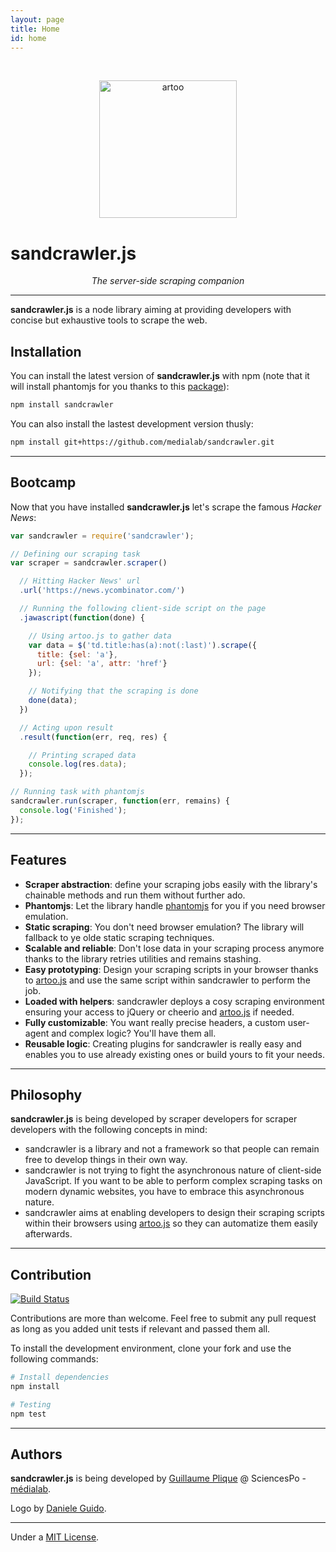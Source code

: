 ```yaml
---
layout: page
title: Home
id: home
---
```


<br>

<p align="center">
  <a>
    <img class="inline-img" alt="artoo" width="220" height="220" src="{{ site.baseurl }}/public/img/sandcrawler-icon.svg" />
  </a>
</p>

<h1>sandcrawler.js</h1>
<p align="center"><em>The server-side scraping companion</em></p>

---

**sandcrawler.js** is a node library aiming at providing developers with concise but exhaustive tools to scrape the web.

## Installation

You can install the latest version of **sandcrawler.js** with npm (note that it will install phantomjs for you thanks to this [package](https://www.npmjs.com/package/phantomjs)):

```bash
npm install sandcrawler
```

You can also install the lastest development version thusly:

```bash
npm install git+https://github.com/medialab/sandcrawler.git
```

---

## Bootcamp

Now that you have installed **sandcrawler.js** let's scrape the famous *Hacker News*:

```js
var sandcrawler = require('sandcrawler');

// Defining our scraping task
var scraper = sandcrawler.scraper()

  // Hitting Hacker News' url
  .url('https://news.ycombinator.com/')

  // Running the following client-side script on the page
  .jawascript(function(done) {

    // Using artoo.js to gather data
    var data = $('td.title:has(a):not(:last)').scrape({
      title: {sel: 'a'},
      url: {sel: 'a', attr: 'href'}
    });

    // Notifying that the scraping is done
    done(data);
  })

  // Acting upon result
  .result(function(err, req, res) {

    // Printing scraped data
    console.log(res.data);
  });

// Running task with phantomjs
sandcrawler.run(scraper, function(err, remains) {
  console.log('Finished');
});
```

---

## Features

* **Scraper abstraction**: define your scraping jobs easily with the library's chainable methods and run them without further ado.
* **Phantomjs**: Let the library handle [phantomjs](http://phantomjs.org/) for you if you need browser emulation.
* **Static scraping**: You don't need browser emulation? The library will fallback to ye olde static scraping techniques.
* **Scalable and reliable**: Don't lose data in your scraping process anymore thanks to the library retries utilities and remains stashing.
* **Easy prototyping**: Design your scraping scripts in your browser thanks to [artoo.js](http://medialab.github.io/artoo/) and use the same script within sandcrawler to perform the job.
* **Loaded with helpers**: sandcrawler deploys a cosy scraping environment ensuring your access to jQuery or cheerio and [artoo.js](http://medialab.github.io/artoo/) if needed.
* **Fully customizable**: You want really precise headers, a custom user-agent and complex logic? You'll have them all.
* **Reusable logic**: Creating plugins for sandcrawler is really easy and enables you to use already existing ones or build yours to fit your needs.

---

## Philosophy

**sandcrawler.js** is being developed by scraper developers for scraper developers with the following concepts in mind:

* sandcrawler is a library and not a framework so that people can remain free to develop things in their own way.
* sandcrawler is not trying to fight the asynchronous nature of client-side JavaScript. If you want to be able to perform complex scraping tasks on modern dynamic websites, you have to embrace this asynchronous nature.
* sandcrawler aims at enabling developers to design their scraping scripts within their browsers using [artoo.js](http://medialab.github.io/artoo/) so they can automatize them easily afterwards.

---

## Contribution
[![Build Status](https://travis-ci.org/medialab/sandcrawler.svg)](https://travis-ci.org/medialab/sandcrawler)

Contributions are more than welcome. Feel free to submit any pull request as long as you added unit tests if relevant and passed them all.

To install the development environment, clone your fork and use the following commands:

```bash
# Install dependencies
npm install

# Testing
npm test
```

---

## Authors
**sandcrawler.js** is being developed by [Guillaume Plique](https://github.com/Yomguithereal) @ SciencesPo - [médialab](http://www.medialab.sciences-po.fr/fr/).

Logo by [Daniele Guido](https://github.com/danieleguido).

---

Under a [MIT License](https://github.com/medialab/sandcrawler/blob/master/LICENSE.txt).
